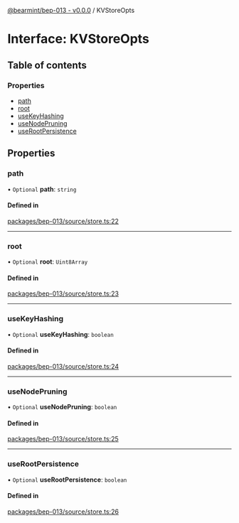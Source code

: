 [@bearmint/bep-013 - v0.0.0](../README.md) / KVStoreOpts

# Interface: KVStoreOpts

## Table of contents

### Properties

- [path](KVStoreOpts.md#path)
- [root](KVStoreOpts.md#root)
- [useKeyHashing](KVStoreOpts.md#usekeyhashing)
- [useNodePruning](KVStoreOpts.md#usenodepruning)
- [useRootPersistence](KVStoreOpts.md#userootpersistence)

## Properties

### path

• `Optional` **path**: `string`

#### Defined in

[packages/bep-013/source/store.ts:22](https://github.com/bearmint/bearmint/blob/main/packages/bep-013/source/store.ts#L22)

___

### root

• `Optional` **root**: `Uint8Array`

#### Defined in

[packages/bep-013/source/store.ts:23](https://github.com/bearmint/bearmint/blob/main/packages/bep-013/source/store.ts#L23)

___

### useKeyHashing

• `Optional` **useKeyHashing**: `boolean`

#### Defined in

[packages/bep-013/source/store.ts:24](https://github.com/bearmint/bearmint/blob/main/packages/bep-013/source/store.ts#L24)

___

### useNodePruning

• `Optional` **useNodePruning**: `boolean`

#### Defined in

[packages/bep-013/source/store.ts:25](https://github.com/bearmint/bearmint/blob/main/packages/bep-013/source/store.ts#L25)

___

### useRootPersistence

• `Optional` **useRootPersistence**: `boolean`

#### Defined in

[packages/bep-013/source/store.ts:26](https://github.com/bearmint/bearmint/blob/main/packages/bep-013/source/store.ts#L26)
